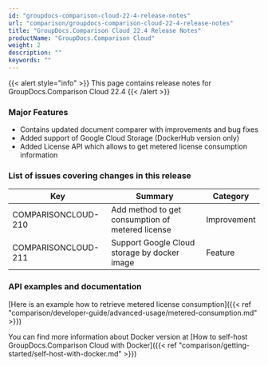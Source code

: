 ```yaml
---
id: "groupdocs-comparison-cloud-22-4-release-notes"
url: "comparison/groupdocs-comparison-cloud-22-4-release-notes"
title: "GroupDocs.Comparison Cloud 22.4 Release Notes"
productName: "GroupDocs.Comparison Cloud"
weight: 2
description: ""
keywords: ""
---
```


{{< alert style="info" >}}
This page contains release notes for GroupDocs.Comparison Cloud 22.4
{{< /alert >}}

### Major Features ###

* Contains updated document comparer with improvements and bug fixes
* Added support of Google Cloud Storage (DockerHub version only)
* Added License API which allows to get metered license consumption information

### List of issues covering changes in this release ###

|Key|Summary|Category
|---|---|---
|COMPARISONCLOUD-210|Add method to get consumption of metered license|Improvement
|COMPARISONCLOUD-211|Support Google Cloud storage by docker image|Feature

### API examples and documentation ###

[Here is an example how to retrieve metered license consumption]({{< ref "comparison/developer-guide/advanced-usage/metered-consumption.md" >}})

You can find more information about Docker version at [How to self-host GroupDocs.Comparison Cloud with Docker]({{< ref "comparison/getting-started/self-host-with-docker.md" >}})
